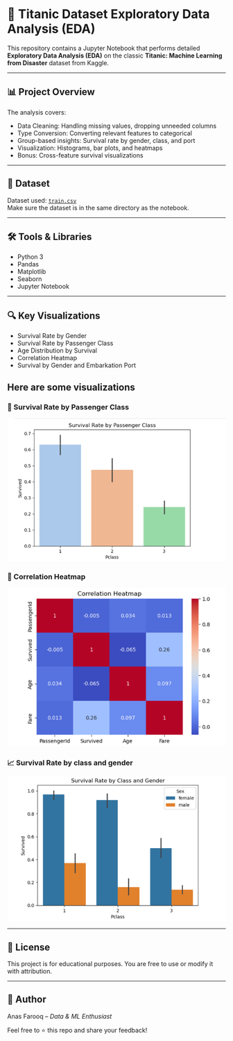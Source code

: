 
# 🚢 Titanic Dataset Exploratory Data Analysis (EDA)

This repository contains a Jupyter Notebook that performs detailed **Exploratory Data Analysis (EDA)** on the classic **Titanic: Machine Learning from Disaster** dataset from Kaggle.

---

## 📊 Project Overview

The analysis covers:
- Data Cleaning: Handling missing values, dropping unneeded columns
- Type Conversion: Converting relevant features to categorical
- Group-based insights: Survival rate by gender, class, and port
- Visualization: Histograms, bar plots, and heatmaps
- Bonus: Cross-feature survival visualizations

---

## 📁 Dataset

Dataset used: [`train.csv`](https://www.kaggle.com/competitions/titanic/data)  
Make sure the dataset is in the same directory as the notebook.

---

## 🛠️ Tools & Libraries

- Python 3
- Pandas
- Matplotlib
- Seaborn
- Jupyter Notebook

---

## 🔍 Key Visualizations

- Survival Rate by Gender
- Survival Rate by Passenger Class
- Age Distribution by Survival
- Correlation Heatmap
- Survival by Gender and Embarkation Port

## Here are some visualizations

### 🎯 Survival Rate by Passenger Class
![Survival by Class](images/p1.png)

### 🧠 Correlation Heatmap
![Correlation Heatmap](images/p2.png)

### 📈 Survival Rate by class and gender
![Class & Gender](images/p3.png)

---

## 📝 License

This project is for educational purposes. You are free to use or modify it with attribution.

---

## 👤 Author

Anas Farooq – *Data & ML Enthusiast*

Feel free to ⭐ this repo and share your feedback!
